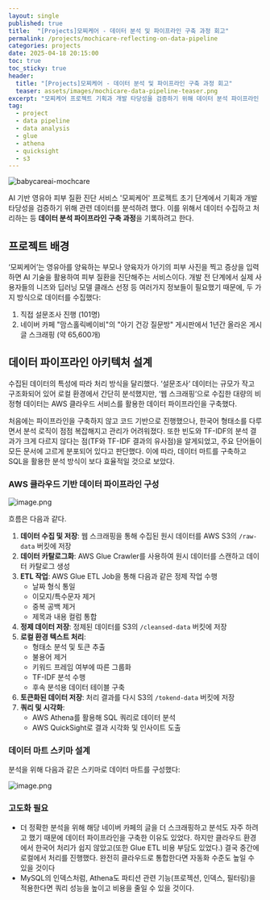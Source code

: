 ```yaml
---
layout: single
published: true
title:  "[Projects]모찌케어 - 데이터 분석 및 파이프라인 구축 과정 회고"
permalink: /projects/mochicare-reflecting-on-data-pipeline
categories: projects
date: 2025-04-18 20:15:00
toc: true
toc_sticky: true
header:
  title: "[Projects]모찌케어 - 데이터 분석 및 파이프라인 구축 과정 회고"
  teaser: assets/images/mochicare-data-pipeline-teaser.png
excerpt: "모찌케어 프로젝트 기획과 개발 타당성을 검증하기 위해 데이터 분석 파이프라인 구축 과정을 기록합니다"
tag:   
  - project
  - data pipeline
  - data analysis
  - glue
  - athena
  - quicksight
  - s3
---
```


![babycareai-mochcare](https://github.com/user-attachments/assets/5150a8cd-f3dd-4105-8ceb-d5d656bd2024)

AI 기반 영유아 피부 질환 진단 서비스 '모찌케어' 프로젝트 초기 단계에서 기획과 개발 타당성을 검증하기 위해 관련 데이터를 분석하려 했다. 이를 위해서 데이터 수집하고 처리하는 등 **데이터 분석 파이프라인 구축 과정**을 기록하려고 한다.

## 프로젝트 배경

‘모찌케어’는 영유아를 양육하는 부모나 양육자가 아기의 피부 사진을 찍고 증상을 입력하면 AI 기술을 활용하여 피부 질환을 진단해주는 서비스이다. 개발 전 단계에서 실제 사용자들의 니즈와 딥러닝 모델 클래스 선정 등 여러가지 정보들이 필요했기 때문에, 두 가지 방식으로 데이터를 수집했다:

1. 직접 설문조사 진행 (101명)
2. 네이버 카페 "맘스홀릭베이비"의 "아기 건강 질문방" 게시판에서 1년간 올라온 게시글 스크래핑 (약 65,600개)

## 데이터 파이프라인 아키텍처 설계

수집된 데이터의 특성에 따라 처리 방식을 달리했다. ‘설문조사‘ 데이터는 규모가 작고 구조화되어 있어 로컬 환경에서 간단히 분석했지만, ‘웹 스크래핑‘으로 수집한 대량의 비정형 데이터는 AWS 클라우드 서비스를 활용한 데이터 파이프라인을 구축했다.

처음에는 파이프라인을 구축하지 않고 코드 기반으로 진행했으나, 한국어 형태소를 다루면서 분석 로직이 점점 복잡해지고 관리가 어려워졌다. 또한 빈도와 TF-IDF의 분석 결과가 크게 다르지 않다는 점(TF와 TF-IDF 결과의 유사점)을 알게되었고, 주요 단어들이 모든 문서에 고르게 분포되어 있다고 판단했다. 이에 따라, 데이터 마트를 구축하고 SQL을 활용한 분석 방식이 보다 효율적일 것으로 보았다.

### AWS 클라우드 기반 데이터 파이프라인 구성

![image.png](https://github.com/user-attachments/assets/7422a3bb-afb4-44dc-a27a-e0b44c208d75)

흐름은 다음과 같다.

1. **데이터 수집 및 저장**: 웹 스크래핑을 통해 수집된 원시 데이터를 AWS S3의 `/raw-data` 버킷에 저장
2. **데이터 카탈로그화**: AWS Glue Crawler를 사용하여 원시 데이터를 스캔하고 데이터 카탈로그 생성
3. **ETL 작업**: AWS Glue ETL Job을 통해 다음과 같은 정제 작업 수행
    - 날짜 형식 통일
    - 이모지/특수문자 제거
    - 중복 공백 제거
    - 제목과 내용 컬럼 통합
4. **정제 데이터 저장**: 정제된 데이터를 S3의 `/cleansed-data` 버킷에 저장
5. **로컬 환경 텍스트 처리**:
    - 형태소 분석 및 토큰 추출
    - 불용어 제거
    - 키워드 프레임 여부에 따른 그룹화
    - TF-IDF 분석 수행
    - 후속 분석용 데이터 테이블 구축
6. **토큰화된 데이터 저장**: 처리 결과를 다시 S3의 `/tokend-data` 버킷에 저장
7. **쿼리 및 시각화**:
    - AWS Athena를 활용해 SQL 쿼리로 데이터 분석
    - AWS QuickSight로 결과 시각화 및 인사이트 도출

### 데이터 마트 스키마 설계

분석을 위해 다음과 같은 스키마로 데이터 마트를 구성했다:

![image.png](https://github.com/user-attachments/assets/68d42af6-ea55-4c89-8fe9-42096c70b81b)

### **고도화 필요**

- 더 정확한 분석을 위해 해당 네이버 카페의 글을 더 스크래핑하고 분석도 자주 하려고 했기 때문에 데이터 파이프라인을 구축한 이유도 있었다. 하지만 클라우드 환경에서 한국어 처리가 쉽지 않았고(또한 Glue ETL 비용 부담도 있었다.) 결국 중간에 로컬에서 처리를 진행했다. 완전히 클라우드로 통합한다면 자동화 수준도 높일 수 있을 것이다
- MySQL의 인덱스처럼, Athena도 파티션 관련 기능(프로젝션, 인덱스, 필터링)을 적용한다면 쿼리 성능을 높이고 비용을 줄일 수 있을 것이다.
